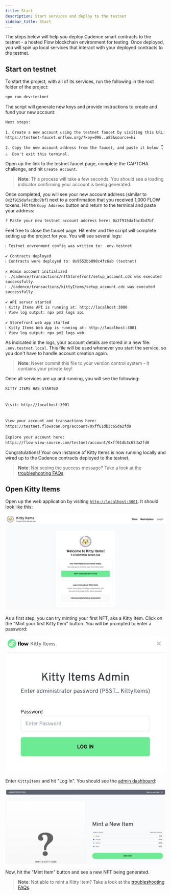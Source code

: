 ```yaml
---
title: Start
description: Start services and deploy to the testnet
sidebar_title: Start
---
```


The steps below will help you deploy Cadence smart contracts to the testnet - a hosted Flow blockchain environment for testing. Once deployed, you will spin up local services that interact with your deployed contracts to the testnet.

## Start on testnet

To start the project, with all of its services, run the following in the root folder of the project:

```sh
npm run dev:testnet
```

The script will generate new keys and provide instructions to create and fund your new account:

```
Next steps:

1. Create a new account using the testnet faucet by visiting this URL:
https://testnet-faucet.onflow.org/?key=096..a85&source=ki

2. Copy the new account address from the faucet, and paste it below 👇
⚠️  Don't exit this terminal.
```

Open up the link to the testnet faucet page, complete the CAPTCHA challenge, and hit `Create Account`.

> **Note**: This process will take a few seconds. You should see a loading indicator confirming your account is being generated.

Once completed, you will see your new account address (similar to `0x2f915dafac3bd7bf`) next to a confirmation that you received 1,000 FLOW tokens. Hit the `Copy Address` button and return to the terminal and paste your address:

```sh
? Paste your new testnet account address here: 0x2f915dafac3bd7bf
```

Feel free to close the faucet page. Hit enter and the script will complete setting up the project for you. You will see several logs:

```
ℹ Testnet envronment config was written to: .env.testnet

✔ Contracts deployed
ℹ Contracts were deployed to: 0x9552bb890c4fc6ab (testnet)

✔ Admin account initialized
ℹ ./cadence/transactions/nftStorefront/setup_account.cdc was executed successfully.
ℹ ./cadence/transactions/kittyItems/setup_account.cdc was executed successfully.

✔ API server started
ℹ Kitty Items API is running at: http://localhost:3000
ℹ View log output: npx pm2 logs api

✔ Storefront web app started
ℹ Kitty Items Web App is running at: http://localhost:3001
ℹ View log output: npx pm2 logs web
```

As indicated in the logs, your account details are stored in a new file: `.env.testnet.local`. This file will be used whenever you start the service, so you don't have to handle account creation again.

> **Note**: Never commit this file to your version control system - it contains your private key!

Once all services are up and running, you will see the following:

```sh
KITTY ITEMS HAS STARTED


Visit: http://localhost:3001


View your account and transactions here:
https://testnet.flowscan.org/account/0xff61db3c65da2fd0

Explore your account here:
https://flow-view-source.com/testnet/account/0xff61db3c65da2fd0
```

Congratulations! Your own instance of Kitty Items is now running locally and wired up to the Cadence contracts deployed to the testnet.

> **Note**: Not seeing the success message? Take a look at the [troubleshooting FAQs](https://github.com/onflow/kitty-items#troubleshooting).

## Open Kitty Items

Open up the web application by visiting [`http://localhost:3001`](http://localhost:3001). It should look like this:

![welcome-ui](welcome-ui.png)

As a first step, you can try minting your first NFT, aka a Kitty Item. Click on the "Mint your first Kitty Item" button. You will be prompted to enter a password:

![admin-login](admin-login.png)

Enter `KittyItems` and hit "Log In". You should see the [admin dashboard](http://localhost:3001/admin/mint/):

![admin-ui](admin-ui.png)

Now, hit the "Mint Item" button and see a new NFT being generated.

> **Note**: Not able to mint a Kitty Item? Take a look at the [troubleshooting FAQs](https://github.com/onflow/kitty-items#troubleshooting).
